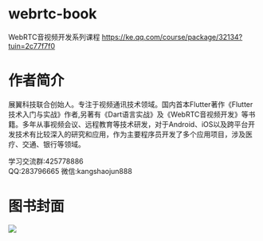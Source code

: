 # webrtc-book
WebRTC音视频开发系列课程 https://ke.qq.com/course/package/32134?tuin=2c77f7f0<br>

# 作者简介
展翼科技联合创始人。专注于视频通讯技术领域。国内首本Flutter著作《Flutter技术入门与实战》作者,另著有《Dart语言实战》及《WebRTC音视频开发》等书籍。多年从事视频会议、远程教育等技术研发，对于Android、iOS以及跨平台开发技术有比较深入的研究和应用，作为主要程序员开发了多个应用项目，涉及医疗、交通、银行等领域。

学习交流群:425778886  
QQ:283796665
微信:kangshaojun888

# 图书封面
<img src="https://raw.githubusercontent.com/kangshaojun/webrtc-book/master/screenshots/book_v1.png"/>



